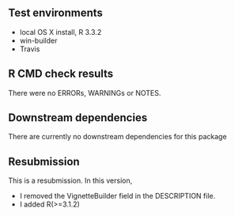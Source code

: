 ## Test environments
* local OS X install, R 3.3.2
* win-builder 
* Travis

## R CMD check results
There were no ERRORs, WARNINGs or NOTES.


## Downstream dependencies
There are currently no downstream dependencies for this package

## Resubmission
   
This is a resubmission. In this version, 
- I removed the VignetteBuilder field in the DESCRIPTION file.
- I added R(>=3.1.2)

